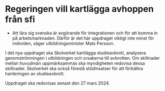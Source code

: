 # Regeringen vill kartlägga avhoppen från sfi

- Att lära sig svenska är avgörande för integrationen och för att komma in på arbetsmarknaden. Därför är det här uppdraget viktigt inte minst för individen, säger utbildningsminister Mats Persson.

I det nya uppdraget ska Skolverket kartlägga studieavbrott, analysera genomströmningen i utbildningen och orsakerna till avbrotten. Om skillnader mellan huvudmän uppmärksammas ska myndigheten redovisa dessa skillnader. Skolverket ska också föreslå stödinsatser för att förbättra hanteringen av studieavbrott.

Uppdraget ska redovisas senast den 27 mars 2024.
